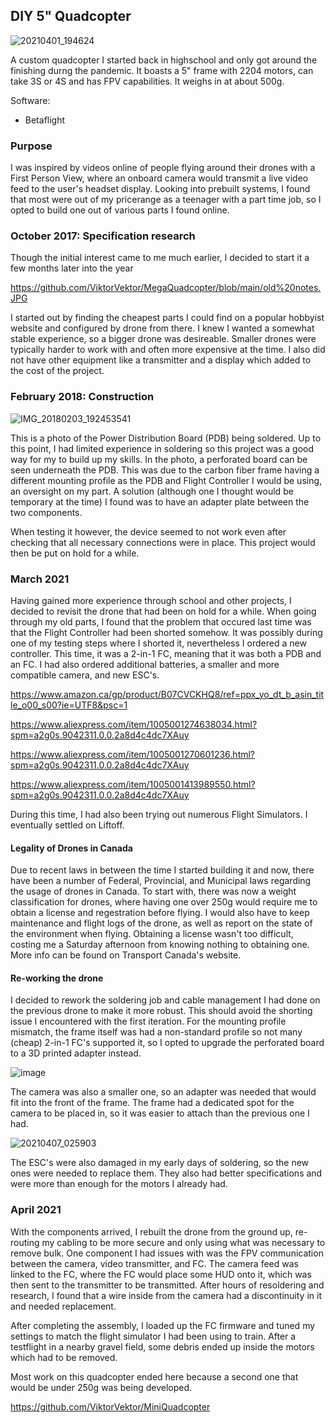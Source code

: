 ## DIY 5" Quadcopter

![20210401_194624](https://user-images.githubusercontent.com/41247872/132404828-29ebfa25-84eb-4e06-8d28-a14132a3620d.jpg)

A custom quadcopter I started back in highschool and only got around the finishing durng the pandemic. It boasts a 5" frame with 2204 motors, can take 3S or 4S and has FPV capabilities. It weighs in at about 500g.

Software:
- Betaflight

### Purpose

I was inspired by videos online of people flying around their drones with a First Person View, where an onboard camera would transmit a live video feed to the user's headset display. Looking into prebuilt systems, I found that most were out of my pricerange as a teenager with a part time job, so I opted to build one out of various parts I found online.

### October 2017: Specification research

Though the initial interest came to me much earlier, I decided to start it a few months later into the year

https://github.com/ViktorVektor/MegaQuadcopter/blob/main/old%20notes.JPG

I started out by finding the cheapest parts I could find on a popular hobbyist website and configured by drone from there. I knew I wanted a somewhat stable experience, so a bigger drone was desireable. Smaller drones were typically harder to work with and often more expensive at the time. I also did not have other equipment like a transmitter and a display which added to the cost of the project.

### February 2018: Construction

![IMG_20180203_192453541](https://user-images.githubusercontent.com/41247872/132406325-87d19927-6211-442c-82c1-b1f88757244e.jpg)

This is a photo of the Power Distribution Board (PDB) being soldered. Up to this point, I had limited experience in soldering so this project was a good way for my to build up my skills. In the photo, a perforated board can be seen underneath the PDB. This was due to the carbon fiber frame having a different mounting profile as the PDB and Flight Controller I would be using, an oversight on my part. A solution (although one I thought would be temporary at the time) I found was to have an adapter plate between the two components.

When testing it however, the device seemed to not work even after checking that all necessary connections were in place. This project would then be put on hold for a while.

### March 2021

Having gained more experience through school and other projects, I decided to revisit the drone that had been on hold for a while. When going through my old parts, I found that the problem that occured last time was that the Flight Controller had been shorted somehow. It was possibly during one of my testing steps where I shorted it, nevertheless I ordered a new controller. This time, it was a 2-in-1 FC, meaning that it was both a PDB and an FC. I had also ordered additional batteries, a smaller and more compatible camera, and new ESC's.

https://www.amazon.ca/gp/product/B07CVCKHQ8/ref=ppx_yo_dt_b_asin_title_o00_s00?ie=UTF8&psc=1

https://www.aliexpress.com/item/1005001274638034.html?spm=a2g0s.9042311.0.0.2a8d4c4dc7XAuy

https://www.aliexpress.com/item/1005001270601236.html?spm=a2g0s.9042311.0.0.2a8d4c4dc7XAuy

https://www.aliexpress.com/item/1005001413989550.html?spm=a2g0s.9042311.0.0.2a8d4c4dc7XAuy

During this time, I had also been trying out numerous Flight Simulators. I eventually settled on Liftoff.

#### Legality of Drones in Canada

Due to recent laws in between the time I started building it and now, there have been a number of Federal, Provincial, and Municipal laws regarding the usage of drones in Canada. To start with, there was now a weight classification for drones, where having one over 250g would require me to obtain a license and regestration before flying. I would also have to keep maintenance and flight logs of the drone, as well as report on the state of the environment when flying. Obtaining a license wasn't too difficult, costing me a Saturday afternoon from knowing nothing to obtaining one. More info can be found on Transport Canada's website.

#### Re-working the drone

I decided to rework the soldering job and cable management I had done on the previous drone to make it more robust. This should avoid the shorting issue I encountered with the first iteration. For the mounting profile mismatch, the frame itself was had a non-standard profile so not many (cheap) 2-in-1 FC's supported it, so I opted to upgrade the perforated board to a 3D printed adapter instead. 

![image](https://user-images.githubusercontent.com/41247872/132408862-8abd48eb-1921-4ee1-90a4-99662816a149.png)

The camera was also a smaller one, so an adapter was needed that would fit into the front of the frame. The frame had a dedicated spot for the camera to be placed in, so it was easier to attach than the previous one I had.

![20210407_025903](https://user-images.githubusercontent.com/41247872/132409037-fbee6419-af85-4c80-be75-ada1abe75422.jpg)

The ESC's were also damaged in my early days of soldering, so the new ones were needed to replace them. They also had better specifications and were more than enough for the motors I already had.

### April 2021

With the components arrived, I rebuilt the drone from the ground up, re-routing my cabling to be more secure and only using what was necessary to remove bulk. One component I had issues with was the FPV communication between the camera, video transmitter, and FC. The camera feed was linked to the FC, where the FC would place some HUD onto it, which was then sent to the transmitter to be transmitted. After hours of resoldering and research, I found that a wire inside from the camera had a discontinuity in it and needed replacement.

After completing the assembly, I loaded up the FC firmware and tuned my settings to match the flight simulator I had been using to train. After a testflight in a nearby gravel field, some debris ended up inside the motors which had to be removed.

Most work on this quadcopter ended here because a second one that would be under 250g was being developed.

https://github.com/ViktorVektor/MiniQuadcopter
